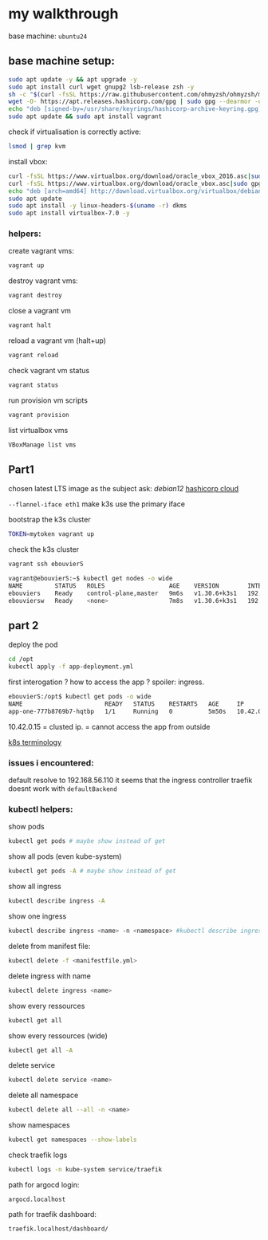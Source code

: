# my walkthrough

base machine: `ubuntu24`

## base machine setup:

```bash
sudo apt update -y && apt upgrade -y
sudo apt install curl wget gnupg2 lsb-release zsh -y
sh -c "$(curl -fsSL https://raw.githubusercontent.com/ohmyzsh/ohmyzsh/master/tools/install.sh)"
wget -O- https://apt.releases.hashicorp.com/gpg | sudo gpg --dearmor -o /usr/share/keyrings/hashicorp-archive-keyring.gpg
echo "deb [signed-by=/usr/share/keyrings/hashicorp-archive-keyring.gpg] https://apt.releases.hashicorp.com $(lsb_release -cs) main" | sudo tee /etc/apt/sources.list.d/hashicorp.list
sudo apt update && sudo apt install vagrant
```

check if virtualisation is correctly active:
```bash
lsmod | grep kvm
```

install vbox:
```bash
curl -fsSL https://www.virtualbox.org/download/oracle_vbox_2016.asc|sudo gpg --dearmor -o /etc/apt/trusted.gpg.d/vbox.gpg
curl -fsSL https://www.virtualbox.org/download/oracle_vbox.asc|sudo gpg --dearmor -o /etc/apt/trusted.gpg.d/oracle_vbox.gpg
echo "deb [arch=amd64] http://download.virtualbox.org/virtualbox/debian $(lsb_release -sc) contrib" | sudo tee /etc/apt/sources.list.d/virtualbox.list
sudo apt update
sudo apt install -y linux-headers-$(uname -r) dkms
sudo apt install virtualbox-7.0 -y
```

### helpers:
create vagrant vms:
```bash
vagrant up
```

destroy vagrant vms:
```bash
vagrant destroy
```

close a vagrant vm
```bash
vagrant halt
```

reload a vagrant vm (halt+up)
```bash
vagrant reload
```

check vagrant vm status
```bash
vagrant status
```

run provision vm scripts
```bash
vagrant provision
```

list virtualbox vms
```bash
VBoxManage list vms
```

## Part1
chosen latest LTS image as the subject ask: *debian12*
[hashicorp cloud](https://portal.cloud.hashicorp.com/vagrant/discover/generic/debian12)

`--flannel-iface eth1` make k3s use the primary iface

bootstrap the k3s cluster
```bash
TOKEN=mytoken vagrant up
```

check the k3s cluster
```bash
vagrant ssh ebouvierS

vagrant@ebouvierS:~$ kubectl get nodes -o wide
NAME         STATUS   ROLES                  AGE    VERSION        INTERNAL-IP      EXTERNAL-IP   OS-IMAGE                         KERNEL-VERSION   CONTAINER-RUNTIME
ebouviers    Ready    control-plane,master   9m6s   v1.30.6+k3s1   192.168.56.110   <none>        Debian GNU/Linux 12 (bookworm)   6.1.0-17-amd64   containerd://1.7.22-k3s1
ebouviersw   Ready    <none>                 7m8s   v1.30.6+k3s1   192.168.56.111   <none>        Debian GNU/Linux 12 (bookworm)   6.1.0-17-amd64   containerd://1.7.22-k3s1
```


## part 2

deploy the pod
```bash
cd /opt
kubectl apply -f app-deployment.yml
```
first interogation ? how to access the app ? spoiler: ingress.
```bash
ebouvierS:/opt$ kubectl get pods -o wide
NAME                       READY   STATUS    RESTARTS   AGE     IP           NODE        NOMINATED NODE   READINESS GATES
app-one-777b8769b7-hqtbp   1/1     Running   0          5m50s   10.42.0.15   ebouviers   <none>           <none>
```
10.42.0.15 = clusted ip. = cannot access the app from outside

[k8s terminology](https://kubernetes.io/docs/concepts/services-networking/ingress/#terminology)

### issues i encountered:
default resolve to 192.168.56.110
it seems that the ingress controller traefik doesnt work with `defaultBackend`
### kubectl helpers:

show pods
```bash
kubectl get pods # maybe show instead of get
```
show all pods (even kube-system)
```bash
kubectl get pods -A # maybe show instead of get
```
show all ingress
```bash
kubectl describe ingress -A
```
show one ingress
```bash
kubectl describe ingress <name> -n <namespace> #kubectl describe ingress apps -n apps
```
delete from manifest file:
```bash
kubectl delete -f <manifestfile.yml>
```
delete ingress with name
```bash
kubectl delete ingress <name>
```

show every ressources
```bash
kubectl get all
```
show every ressources (wide)
```bash
kubectl get all -A
```
delete service
```bash
kubectl delete service <name>
```
delete all namespace
```bash
kubectl delete all --all -n <name>
```
show namespaces
```bash
kubectl get namespaces --show-labels
```
check traefik logs
```bash
kubectl logs -n kube-system service/traefik
```

path for argocd login:
```
argocd.localhost
```
path for traefik dashboard:
```
traefik.localhost/dashboard/
```